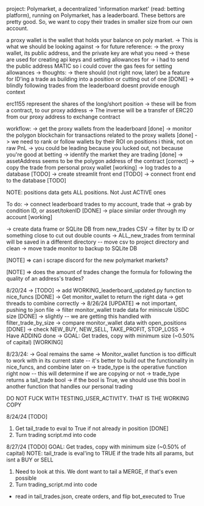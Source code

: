 project: Polymarket, a decentralized 'information market' (read: betting platform), running on Polymarket,
has a leaderboard. These bettors are pretty good. So, we want to copy their trades in smaller size from our
own account.

a proxy wallet is the wallet that holds your balance on poly market.
-> This is what we should be looking against
-> for future reference:
-> the proxy wallet, its public address, and the private key are what you need
-> these are used for creating api keys and setting allowances for
-> i had to send the public address MATIC so i could cover the gas fees for setting allowances
-> thoughts:
-> there should (not right now, later) be a feature for ID'ing a trade as building into a position
or cutting out of one [DONE]
-> blindly following trades from the leaderboard doesnt provide enough context

erc1155 represent the shares of the long/short position
-> these will be from a contract, to our proxy address
-> The inverse will be a transfer of ERC20 from our proxy address to exchange contract

workflow:
-> get the proxy wallets from the leaderboard [done]
-> monitor the polygon blockchain for transactions related to the proxy wallets [done]
-> we need to rank or follow wallets by their ROI on positions i think, not on raw PnL
-> you could be leading because you lucked out, not because you're good at betting
-> identify the market they are trading [done]
-> assetAddress seems to be the polygon address of the contract [correct]
-> copy the trade from personal proxy wallet [working]
-> log trades to a database [TODO]
-> create streamlit front end [TODO]
-> connect front end to the database [TODO]

NOTE: positions data gets ALL positions. Not Just ACTIVE ones

To do:
-> connect leaderboard trades to my account, trade that
-> grab by condition ID, or asset/tokenID [DONE]
-> place similar order through my account [working]

-> create data frame or SQLite DB from new_trades CSV
-> filter by tx ID or something close to cut out double counts
-> ALL_new_trades from terminal will be saved in a different directory -- move csv to project directory and clean
-> move trade monitor to backup to SQLite DB

[NOTE] => can i scrape discord for the new polymarket markets?

[NOTE] => does the amount of trades change the formula for following the quality of an address's trades?

8/20/24 -> [TODO]
-> add WORKING_leaderboard_updated.py function to nice_funcs [DONE]
-> Get monitor_wallet to return the right data
-> get threads to combine correctly
-> 8/26/24 [UPDATE] => not important, pushing to json file
-> filter monitor_wallet trade data for miniscule USDC size [DONE]
-> slightly -- we are getting this handled with filter_trade_by_size
-> compare monitor_wallet data with open_positions [DONE]
-> check NEW_BUY, NEW_SELL, TAKE_PROFIT, STOP_LOSS
-> Have ADDING done
-> GOAL: Get trades, copy with minimum size (~0.50% of capital) [WORKING]

8/23/24:
-> Goal remains the same
-> Monitor_wallet function is too difficult to work with in its current state -- it's better to build out the functionality in nice_funcs, and combine later on
-> trade_type is the operative function right now -- this will determine if we are copying or not
-> trade_type returns a tail_trade bool
-> if the bool is True, we should use this bool in another function that handles our personal trading

DO NOT FUCK WITH TESTING_USER_ACTIVITY. THAT IS THE WORKING COPY

8/24/24 [TODO]
1. Get tail_trade to eval to True if not already in position [DONE]
2. Turn trading script.md into code

8/27/24 [TODO]
GOAL: Get trades, copy with minimum size (~0.50% of capital)
NOTE: tail_trade is eval'ing to TRUE if the trade hits all params, but isnt a BUY or SELL
1. Need to look at this. We dont want to tail a MERGE, if that's even possible
2. Turn trading_script.md into code
- read in tail_trades.json, create orders, and flip bot_executed to True











